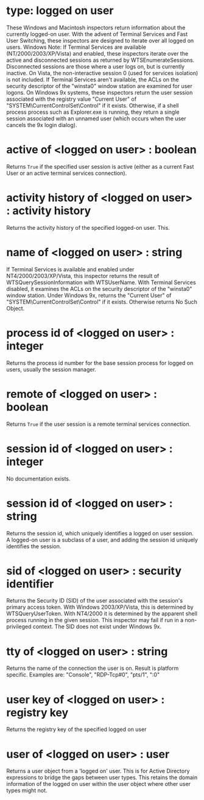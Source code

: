 # type: logged on user

These Windows and Macintosh inspectors return information about the currently logged-on user. With the advent of Terminal Services and Fast User Switching, these inspectors are designed to iterate over all logged on users. Windows Note: If Terminal Services are available (NT/2000/2003/XP/Vista) and enabled, these inspectors iterate over the active and disconnected sessions as returned by WTSEnumerateSessions. Disconnected sessions are those where a user logs on, but is currently inactive. On Vista, the non-interactive session 0 (used for services isolation) is not included. If Terminal Services aren&#39;t available, the ACLs on the security descriptor of the "winsta0" window station are examined for user logons. On Windows 9x systems, these inspectors return the user session associated with the registry value "Current User" of "SYSTEM\CurrentControlSet\Control" if it exists. Otherwise, if a shell process process such as Explorer.exe is running, they return a single session associated with an unnamed user (which occurs when the user cancels the 9x login dialog).

# active of &lt;logged on user&gt; : boolean

Returns `True` if the specified user session is active (either as a current Fast User or an active terminal services connection).

# activity history of &lt;logged on user&gt; : activity history

Returns the activity history of the specified logged-on user. This.

# name of &lt;logged on user&gt; : string

If Terminal Services is available and enabled under NT4/2000/2003/XP/Vista, this inspector returns the result of WTSQuerySessionInformation with WTSUserName. With Terminal Services disabled, it examines the ACLs on the security descriptor of the "winsta0" window station. Under Windows 9x, returns the "Current User" of "SYSTEM\CurrentControlSet\Control" if it exists. Otherwise returns No Such Object.

# process id of &lt;logged on user&gt; : integer

Returns the process id number for the base session process for logged on users, usually the session manager.

# remote of &lt;logged on user&gt; : boolean

Returns `True` if the user session is a remote terminal services connection.

# session id of &lt;logged on user&gt; : integer

No documentation exists.

# session id of &lt;logged on user&gt; : string

Returns the session id, which uniquely identifies a logged on user session. A logged-on user is a subclass of a user, and adding the session id uniquely identifies the session.

# sid of &lt;logged on user&gt; : security identifier

Returns the Security ID (SID) of the user associated with the session&#39;s primary access token. With Windows 2003/XP/Vista, this is determined by WTSQueryUserToken. With NT4/2000 it is determined by the apparent shell process running in the given session. This inspector may fail if run in a non-privileged context. The SID does not exist under Windows 9x.

# tty of &lt;logged on user&gt; : string

Returns the name of the connection the user is on. Result is platform specific. Examples are: "Console", "RDP-Tcp#0", "pts/1", ":0"

# user key of &lt;logged on user&gt; : registry key

Returns the registry key of the specified logged on user

# user of &lt;logged on user&gt; : user

Returns a user object from a &#39;logged on&#39; user. This is for Active Directory expressions to bridge the gaps between user types. This retains the domain information of the logged on user within the user object where other user types might not.
